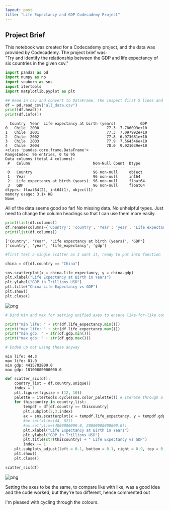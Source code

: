 ```yaml
---
layout: post
title: "Life Expectancy and GDP Codecademy Project"
---
```


## Project Brief
This notebook was created for a Codecademy project, and the data was provided by Codecademy. The project brief was:</br>
"Try and identify the relationship between the GDP and life expectancy of six countries in the given csv."


```python
import pandas as pd
import numpy as np
import seaborn as sns
import itertools
import matplotlib.pyplot as plt
```


```python
## Read in csv and convert to DataFrame, the inspect first 5 lines and nature of data
df = pd.read_csv("all_data.csv")
print(df.head())
print(df.info())
```

      Country  Year  Life expectancy at birth (years)           GDP
    0   Chile  2000                              77.3  7.786093e+10
    1   Chile  2001                              77.3  7.097992e+10
    2   Chile  2002                              77.8  6.973681e+10
    3   Chile  2003                              77.9  7.564346e+10
    4   Chile  2004                              78.0  9.921039e+10
    <class 'pandas.core.frame.DataFrame'>
    RangeIndex: 96 entries, 0 to 95
    Data columns (total 4 columns):
     #   Column                            Non-Null Count  Dtype  
    ---  ------                            --------------  -----  
     0   Country                           96 non-null     object 
     1   Year                              96 non-null     int64  
     2   Life expectancy at birth (years)  96 non-null     float64
     3   GDP                               96 non-null     float64
    dtypes: float64(2), int64(1), object(1)
    memory usage: 3.1+ KB
    None
    

All of the data seems good so far!  No missing data.  No unhelpful types.
Just need to change the column headings so that I can use them more easily.


```python
print(list(df.columns))
df.rename(columns={'Country': 'country', 'Year': 'year', 'Life expectancy at birth (years)': 'life_expectancy' ,'GDP': 'gdp' }, inplace=True)
print(list(df.columns))
```

    ['Country', 'Year', 'Life expectancy at birth (years)', 'GDP']
    ['country', 'year', 'life_expectancy', 'gdp']
    


```python
#first test a single scatter as I want it, ready to put into function

china = df[df.country == "China"]

sns.scatterplot(x = china.life_expectancy, y = china.gdp)
plt.xlabel("Life Expectancy at Birth in Years")
plt.ylabel("GDP in Trillions USD")
plt.title("China Life Expectancy vs GDP")
plt.show()
plt.close()
```


    
![png](life_expectancy_gdp_files/life_expectancy_gdp_5_0.png)
    



```python
# Dind min and max for setting unified axes to ensure like-for-like comparison

print("min life: " + str(df.life_expectancy.min()))
print("max life: " + str(df.life_expectancy.max()))
print("min gdp: " + str(df.gdp.min()))
print("max gdp: " + str(df.gdp.max()))

# Ended up not using these anyway
```

    min life: 44.3
    max life: 81.0
    min gdp: 4415702800.0
    max gdp: 18100000000000.0
    


```python
def scatter_six(df):
    country_list = df.country.unique()
    index = 1
    plt.figure(figsize = (12, 10))
    palette = itertools.cycle(sns.color_palette()) # Iterate through a cycle of colours
    for thiscountry in country_list:
        tempdf = df[df.country == thiscountry]
        plt.subplot(2,3,index)
        ax = sns.scatterplot(x = tempdf.life_expectancy, y = tempdf.gdp, color=next(palette))
        #ax.set(xlim=(44, 82))
        #ax.set(ylim=(4000000000.0, 20000000000000.0))
        plt.xlabel("Life Expectancy at Birth in Years")
        plt.ylabel("GDP in Trillions USD")
        plt.title(str(thiscountry) + " Life Expectancy vs GDP")
        index += 1
    plt.subplots_adjust(left = 0.1, bottom = 0.1, right = 0.9, top = 0.9, wspace = 0.4, hspace = 0.4)
    plt.show()
    plt.close()

scatter_six(df)

```


    
![png](life_expectancy_gdp_files/life_expectancy_gdp_7_0.png)
    


Setting the axes to be the same, to compare like with like, was a good idea and the code worked, but they're too different, hence commented out

I'm pleased with cycling through the colours.


```python

```
